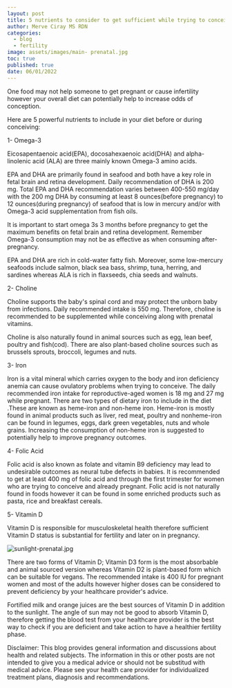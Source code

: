 ```yaml
---
layout: post
title: 5 nutrients to consider to get sufficient while trying to conceive
author: Merve Ciray MS RDN
categories:
  - blog
  - fertility
image: assets/images/main- prenatal.jpg
toc: true
published: true
date: 06/01/2022
---
```


One food may not help someone to get pregnant or cause infertility however your overall diet can potentially help to increase odds of conception. 

Here are 5 powerful nutrients to include in your diet before or during conceiving: 

1- Omega-3

Eicosapentaenoic acid(EPA),  docosahexaenoic acid(DHA) and alpha-linolenic acid (ALA) are three mainly known Omega-3 amino acids. 

EPA and DHA are primarily found in seafood and both have a key role in fetal brain and retina development. Daily recommendation of DHA is 200 mg. Total EPA and DHA recommendation varies between 400-550 mg/day with the 200 mg DHA by consuming at least 8 ounces(before pregnancy) to 12 ounces(during pregnancy) of seafood that is low in mercury and/or with Omega-3 acid supplementation from fish oils.

It is important to start omega 3s 3 months before pregnancy to get the maximum benefits on fetal brain and retina development. Remember Omega-3 consumption may not be as  effective as when consuming after-pregnancy.

EPA and DHA are rich in  cold-water fatty fish. Moreover, some low-mercury seafoods include salmon, black sea bass, shrimp, tuna, herring, and sardines whereas ALA is rich in flaxseeds, chia seeds and walnuts. 

2- Choline 

Choline supports the baby's spinal cord and may protect the unborn baby from infections. Daily recommended intake is 550 mg. Therefore, choline is recommended to be supplemented while conceiving along with prenatal vitamins. 

Choline is also naturally found in animal sources such as egg, lean beef, poultry and fish(cod). There are also plant-based choline sources such as brussels sprouts, broccoli, legumes and nuts. 

3- Iron 

Iron is a vital mineral which carries oxygen to the body and iron deficiency anemia can cause ovulatory problems when trying to conceive. 
The daily recommended iron intake for reproductive-aged women is 18 mg and 27 mg while pregnant. 
There are two types of dietary iron to include in the diet .These are known as heme-iron and non-heme iron. Heme-iron is mostly found in animal products such as liver, red meat, poultry and nonheme-iron can be found in legumes, eggs, dark green vegetables, nuts and whole grains. Increasing the consumption of non-heme iron is suggested to potentially help to improve pregnancy outcomes. 

4- Folic Acid

Folic acid is also known as folate and vitamin B9 deficiency may lead to undesirable outcomes as neural tube defects in babies. It is recommended to get at least 400 mg of folic acid and through the first trimester for women who are trying to conceive and already pregnant. 
Folic acid is not naturally found in foods however it can be found in some enriched products such as pasta, rice and breakfast cereals. 

5- Vitamin D

Vitamin D is responsible for musculoskeletal health therefore sufficient Vitamin D status is substantial for fertility and later on in pregnancy. 

![sunlight-prenatal.jpg]({{site.baseurl}}/assets/images/sunlight-prenatal.jpg)

There are two forms of Vitamin D; Vitamin D3 form is the most absorbable and animal sourced version whereas Vitamin D2 is plant-based form which can be suitable for vegans. The recommended intake is 400 IU for pregnant women and most of the adults however higher doses can be considered to prevent deficiency by your healthcare provider's advice. 

Fortified milk and orange juices are the best sources of Vitamin D in addition to the sunlight. The angle of sun may not be good to absorb Vitamin D, therefore getting the blood test from your healthcare provider is the best way to check if you are deficient and take action to have a healthier fertility phase. 

Disclaimer: 
This blog provides general information and discussions about health and related subjects. The information in this or other posts are not intended to give you a medical advice or should not be substitud with medical advice. Please see your health care provider for individualized treatment plans, diagnosis and recommendations.
